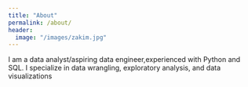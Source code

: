 ```yaml
---
title: "About"
permalink: /about/
header:
  image: "/images/zakim.jpg"
---
```


I am a data analyst/aspiring data engineer,experienced with Python and SQL. I specialize in data wrangling, exploratory analysis, and data visualizations


